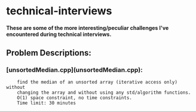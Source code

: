 # **technical-interviews**
#### These are some of the more interesting/peculiar challenges I've encountered during technical interviews.

## Problem Descriptions:

### **[unsortedMedian.cpp]**(unsortedMedian.cpp):
        find the median of an unsorted array (iterative access only) without
        changing the array and without using any std/algorithm functions.
        O(1) space constraint, no time constraints.
        Time limit: 30 minutes
